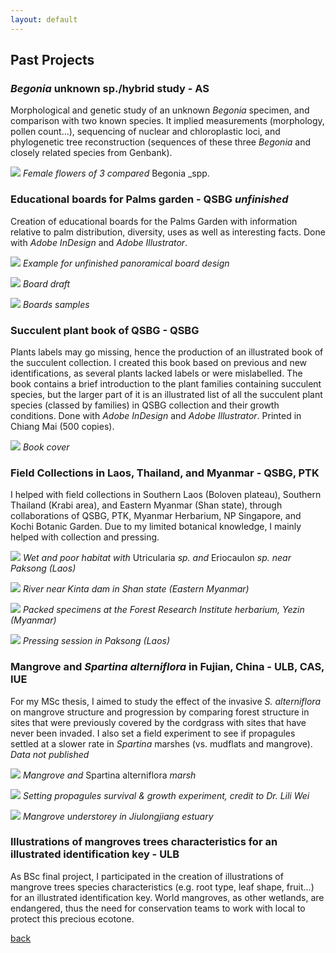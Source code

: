 ```yaml
---
layout: default
---
```

## Past Projects

### _Begonia_ unknown sp./hybrid study - AS 
Morphological and genetic study of an unknown _Begonia_ specimen, and comparison with two known species. It implied measurements (morphology, pollen count...), sequencing of nuclear and chloroplastic loci, and phylogenetic tree reconstruction (sequences of these three _Begonia_ and closely related species from Genbank).

![](/photo/bego1.jpg)
_Female flowers of 3 compared_ Begonia _spp.


### Educational boards for Palms garden - QSBG _unfinished_
Creation of educational boards for the Palms Garden with information relative to palm distribution, diversity, uses as well as interesting facts. Done with _Adobe InDesign_ and _Adobe Illustrator_.

![](/photo/pano1.jpg)
_Example for unfinished panoramical board design_

![](/photo/pano2.jpg)
_Board draft_

![](/photo/pano3.jpg)
_Boards samples_


### Succulent plant book of QSBG - QSBG
Plants labels may go missing, hence the production of an illustrated book of the succulent collection. I created this book based on previous and new identifications, as several plants lacked labels or were mislabelled. The book contains a brief introduction to the plant families containing succulent species, but the larger part of it is an illustrated list of all the succulent plant species (classed by families) in QSBG collection and their growth conditions. Done with _Adobe InDesign_ and _Adobe Illustrator_. Printed in Chiang Mai (500 copies).

![](/photo/front.jpg)
_Book cover_


### Field Collections in Laos, Thailand, and Myanmar - QSBG, PTK
I helped with field collections in Southern Laos (Boloven plateau), Southern Thailand (Krabi area), and Eastern Myanmar (Shan state), through collaborations of QSBG, PTK, Myanmar Herbarium, NP Singapore, and Kochi Botanic Garden. Due to my limited botanical knowledge, I mainly helped with collection and pressing.

![](/photo/lao2.jpg)
_Wet and poor habitat with_ Utricularia _sp. and_ Eriocaulon _sp. near Paksong (Laos)_

![](/photo/myan1.jpg)
_River near Kinta dam in Shan state (Eastern Myanmar)_

![](/photo/myan2.jpg)
_Packed specimens at the Forest Research Institute herbarium, Yezin (Myanmar)_

![](/photo/lao1.jpg)
_Pressing session in Paksong (Laos)_


### Mangrove and _Spartina alterniflora_ in Fujian, China - ULB, CAS, IUE
For my MSc thesis, I aimed to study the effect of the invasive _S. alterniflora_ on mangrove structure and progression by comparing forest structure in sites that were previously covered by the cordgrass with sites that have never been invaded. I also set a field experiment to see if propagules settled at a slower rate in _Spartina_ marshes (vs. mudflats and mangrove). _Data not published_

![](/photo/fuji1.jpg)
_Mangrove and_ Spartina alterniflora _marsh_

![](/photo/fuji2.jpg)
_Setting propagules survival & growth experiment, credit to Dr. Lili Wei_

![](/photo/fuji3.jpg)
_Mangrove understorey in Jiulongjiang estuary_

### Illustrations of mangroves trees characteristics for an illustrated identification key - ULB
As BSc final project, I participated in the creation of illustrations of mangrove trees species characteristics (e.g. root type, leaf shape, fruit...) for an illustrated identification key. World mangroves, as other wetlands, are endangered, thus the need for conservation teams to work with local to protect this precious ecotone.

[back](./)
